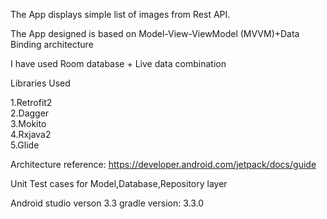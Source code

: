 The App displays simple list of images from Rest API.

The App designed is based on Model-View-ViewModel (MVVM)+Data Binding architecture

I have used Room database + Live data combination

Libraries Used

1.Retrofit2<br />
2.Dagger<br />
3.Mokito<br />
4.Rxjava2<br />
5.Glide<br />

Architecture reference: https://developer.android.com/jetpack/docs/guide

Unit Test cases for Model,Database,Repository layer

Android studio verson 3.3
gradle version: 3.3.0

